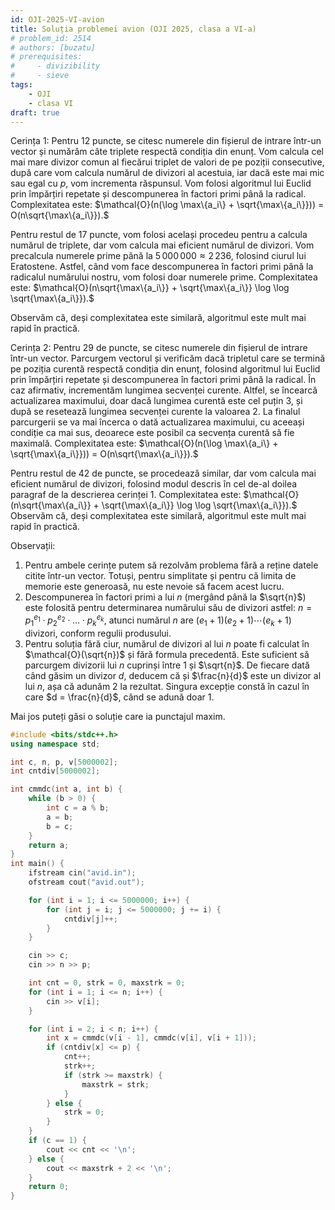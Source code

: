 ```yaml
---
id: OJI-2025-VI-avion
title: Soluția problemei avion (OJI 2025, clasa a VI-a)
# problem_id: 2514
# authors: [buzatu]
# prerequisites:
#     - divizibility
#     - sieve
tags:
    - OJI
    - clasa VI
draft: true
---
```



Cerința 1: Pentru 12 puncte, se citesc numerele din fișierul de intrare într-un
vector și numărăm câte triplete respectă condiția din enunț. Vom calcula cel mai
mare divizor comun al fiecărui triplet de valori de pe poziții consecutive, după
care vom calcula numărul de divizori al acestuia, iar dacă este mai mic sau egal
cu $p$, vom incrementa răspunsul. Vom folosi algoritmul lui Euclid prin
împărțiri repetate și descompunerea în factori primi până la radical.
Complexitatea este: $\mathcal{O}(n(\log \max\{a_i\} + \sqrt{\max\{a_i\}})) =
O(n\sqrt{\max\{a_i\}}).$

Pentru restul de 17 puncte, vom folosi același procedeu pentru a calcula numărul
de triplete, dar vom calcula mai eficient numărul de divizori. Vom precalcula
numerele prime până la $5\,000\,000 \approx 2\,236$, folosind ciurul lui
Eratostene. Astfel, când vom face descompunerea în factori primi până la
radicalul numărului nostru, vom folosi doar numerele prime. Complexitatea este:
$\mathcal{O}(n\sqrt{\max\{a_i\}} + \sqrt{\max\{a_i\}} \log \log
\sqrt{\max\{a_i\}}).$

Observăm că, deși complexitatea este similară, algoritmul este mult mai rapid în
practică.

Cerința 2: Pentru 29 de puncte, se citesc numerele din fișierul de intrare
într-un vector. Parcurgem vectorul și verificăm dacă tripletul care se termină
pe poziția curentă respectă condiția din enunț, folosind algoritmul lui Euclid
prin împărțiri repetate și descompunerea în factori primi până la radical. În
caz afirmativ, incrementăm lungimea secvenței curente. Altfel, se încearcă
actualizarea maximului, doar dacă lungimea curentă este cel puțin 3, și după se
resetează lungimea secvenței curente la valoarea 2. La finalul parcurgerii se va
mai încerca o dată actualizarea maximului, cu aceeași condiție ca mai sus,
deoarece este posibil ca secvența curentă să fie maximală. Complexitatea este:
$\mathcal{O}(n(\log \max\{a_i\} + \sqrt{\max\{a_i\}})) =
O(n\sqrt{\max\{a_i\}}).$

Pentru restul de 42 de puncte, se procedează similar, dar vom calcula mai
eficient numărul de divizori, folosind modul descris în cel de-al doilea
paragraf de la descrierea cerinței 1. Complexitatea este:
$\mathcal{O}(n\sqrt{\max\{a_i\}} + \sqrt{\max\{a_i\}} \log \log
\sqrt{\max\{a_i\}}).$ Observăm că, deși complexitatea este similară, algoritmul
este mult mai rapid în practică.

Observații:

1. Pentru ambele cerințe putem să rezolvăm problema fără a reține datele citite
   într-un vector. Totuși, pentru simplitate și pentru că limita de memorie este
   generoasă, nu este nevoie să facem acest lucru.
2. Descompunerea în factori primi a lui $n$ (mergând până la $\sqrt{n}$) este
   folosită pentru determinarea numărului său de divizori astfel: $n = p_1^{e_1}
   \cdot p_2^{e_2} \cdot \ldots \cdot p_k^{e_k},$ atunci numărul $n$ are $(e_1 +
   1)(e_2 + 1) \cdots (e_k + 1)$ divizori, conform regulii produsului.
3. Pentru soluția fără ciur, numărul de divizori al lui $n$ poate fi calculat în
   $\mathcal{O}(\sqrt{n})$ și fără formula precedentă. Este suficient să
   parcurgem divizorii lui $n$ cuprinși între 1 și $\sqrt{n}$. De fiecare dată
   când găsim un divizor $d$, deducem că și $\frac{n}{d}$ este un divizor al lui
   $n$, așa că adunăm 2 la rezultat. Singura excepție constă în cazul în care $d
   = \frac{n}{d}$, când se adună doar 1.

Mai jos puteți găsi o soluție care ia punctajul maxim.

```cpp
#include <bits/stdc++.h>
using namespace std;

int c, n, p, v[5000002];
int cntdiv[5000002];

int cmmdc(int a, int b) {
    while (b > 0) {
        int c = a % b;
        a = b;
        b = c;
    }
    return a;
}
int main() {
    ifstream cin("avid.in");
    ofstream cout("avid.out");

    for (int i = 1; i <= 5000000; i++) {
        for (int j = i; j <= 5000000; j += i) {
            cntdiv[j]++;
        }
    }

    cin >> c;
    cin >> n >> p;

    int cnt = 0, strk = 0, maxstrk = 0;
    for (int i = 1; i <= n; i++) {
        cin >> v[i];
    }

    for (int i = 2; i < n; i++) {
        int x = cmmdc(v[i - 1], cmmdc(v[i], v[i + 1]));
        if (cntdiv[x] <= p) {
            cnt++;
            strk++;
            if (strk >= maxstrk) {
                maxstrk = strk;
            }
        } else {
            strk = 0;
        }
    }
    if (c == 1) {
        cout << cnt << '\n';
    } else {
        cout << maxstrk + 2 << '\n';
    }
    return 0;
}
```
